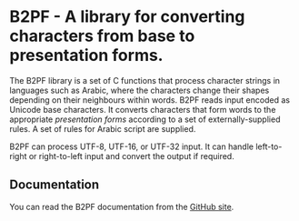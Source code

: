 # B2PF - A library for converting characters from base to presentation forms.

The B2PF library is a set of C functions that process character strings in 
languages such as Arabic, where the characters change their shapes depending on 
their neighbours within words. B2PF reads input encoded as Unicode base 
characters. It converts characters that form words to the appropriate
*presentation forms* according to a set of externally-supplied rules. A set of 
rules for Arabic script are supplied.

B2PF can process UTF-8, UTF-16, or UTF-32 input. It can handle left-to-right or 
right-to-left input and convert the output if required.

## Documentation

You can read the B2PF documentation from the
[GitHub site](https://github.com/philiphazel/b2pf/blob/main/doc/html/index.html).
